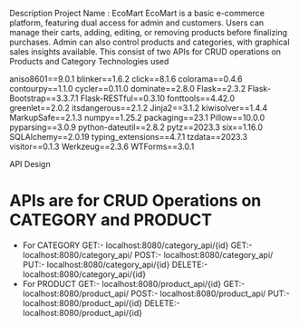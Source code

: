 Description
Project Name : EcoMart
EcoMart is a basic e-commerce platform, featuring dual access for admin and customers. Users can manage their carts, adding, editing, or removing products before finalizing purchases. Admin can also control products and categories, with graphical sales insights available. 
This consist of two APIs for CRUD operations on Products and Category 
Technologies used

aniso8601==9.0.1
blinker==1.6.2
click==8.1.6
colorama==0.4.6
contourpy==1.1.0
cycler==0.11.0
dominate==2.8.0
Flask==2.3.2
Flask-Bootstrap==3.3.7.1
Flask-RESTful==0.3.10
fonttools==4.42.0
greenlet==2.0.2
itsdangerous==2.1.2
Jinja2==3.1.2
kiwisolver==1.4.4
MarkupSafe==2.1.3
numpy==1.25.2
packaging==23.1
Pillow==10.0.0
pyparsing==3.0.9
python-dateutil==2.8.2
pytz==2023.3
six==1.16.0
SQLAlchemy==2.0.19
typing_extensions==4.7.1
tzdata==2023.3
visitor==0.1.3
Werkzeug==2.3.6
WTForms==3.0.1

API Design 
# APIs are for CRUD Operations on CATEGORY and PRODUCT
- For CATEGORY
GET:- localhost:8080/category_api/{id}
GET:- localhost:8080/category_api/
POST:- localhost:8080/category_api/
PUT:- localhost:8080/category_api/{id}
DELETE:- localhost:8080/category_api/{id}
- For PRODUCT
GET:- localhost:8080/product_api/{id}
GET:- localhost:8080/product_api/
POST:- localhost:8080/product_api/
PUT:- localhost:8080/product_api/{id}
DELETE:- localhost:8080/product_api/{id}
